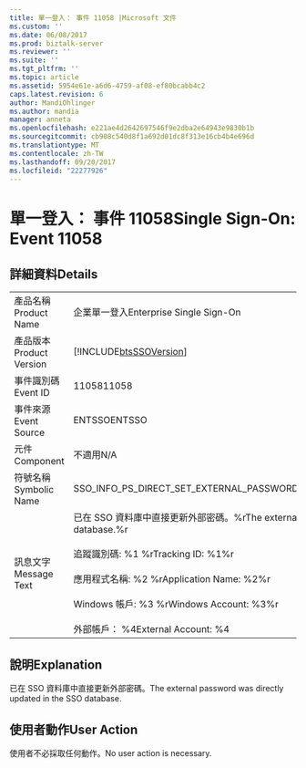 ```yaml
---
title: 單一登入： 事件 11058 |Microsoft 文件
ms.custom: ''
ms.date: 06/08/2017
ms.prod: biztalk-server
ms.reviewer: ''
ms.suite: ''
ms.tgt_pltfrm: ''
ms.topic: article
ms.assetid: 5954e61e-a6d6-4759-af08-ef80bcabb4c2
caps.latest.revision: 6
author: MandiOhlinger
ms.author: mandia
manager: anneta
ms.openlocfilehash: e221ae4d2642697546f9e2dba2e64943e9830b1b
ms.sourcegitcommit: cb908c540d8f1a692d01dc8f313e16cb4b4e696d
ms.translationtype: MT
ms.contentlocale: zh-TW
ms.lasthandoff: 09/20/2017
ms.locfileid: "22277926"
---
```

# <a name="single-sign-on-event-11058"></a><span data-ttu-id="aa8e9-102">單一登入： 事件 11058</span><span class="sxs-lookup"><span data-stu-id="aa8e9-102">Single Sign-On: Event 11058</span></span>
## <a name="details"></a><span data-ttu-id="aa8e9-103">詳細資料</span><span class="sxs-lookup"><span data-stu-id="aa8e9-103">Details</span></span>  
  
|||  
|-|-|  
|<span data-ttu-id="aa8e9-104">產品名稱</span><span class="sxs-lookup"><span data-stu-id="aa8e9-104">Product Name</span></span>|<span data-ttu-id="aa8e9-105">企業單一登入</span><span class="sxs-lookup"><span data-stu-id="aa8e9-105">Enterprise Single Sign-On</span></span>|  
|<span data-ttu-id="aa8e9-106">產品版本</span><span class="sxs-lookup"><span data-stu-id="aa8e9-106">Product Version</span></span>|[!INCLUDE[btsSSOVersion](../includes/btsssoversion-md.md)]|  
|<span data-ttu-id="aa8e9-107">事件識別碼</span><span class="sxs-lookup"><span data-stu-id="aa8e9-107">Event ID</span></span>|<span data-ttu-id="aa8e9-108">11058</span><span class="sxs-lookup"><span data-stu-id="aa8e9-108">11058</span></span>|  
|<span data-ttu-id="aa8e9-109">事件來源</span><span class="sxs-lookup"><span data-stu-id="aa8e9-109">Event Source</span></span>|<span data-ttu-id="aa8e9-110">ENTSSO</span><span class="sxs-lookup"><span data-stu-id="aa8e9-110">ENTSSO</span></span>|  
|<span data-ttu-id="aa8e9-111">元件</span><span class="sxs-lookup"><span data-stu-id="aa8e9-111">Component</span></span>|<span data-ttu-id="aa8e9-112">不適用</span><span class="sxs-lookup"><span data-stu-id="aa8e9-112">N/A</span></span>|  
|<span data-ttu-id="aa8e9-113">符號名稱</span><span class="sxs-lookup"><span data-stu-id="aa8e9-113">Symbolic Name</span></span>|<span data-ttu-id="aa8e9-114">SSO_INFO_PS_DIRECT_SET_EXTERNAL_PASSWORD</span><span class="sxs-lookup"><span data-stu-id="aa8e9-114">SSO_INFO_PS_DIRECT_SET_EXTERNAL_PASSWORD</span></span>|  
|<span data-ttu-id="aa8e9-115">訊息文字</span><span class="sxs-lookup"><span data-stu-id="aa8e9-115">Message Text</span></span>|<span data-ttu-id="aa8e9-116">已在 SSO 資料庫中直接更新外部密碼。%r</span><span class="sxs-lookup"><span data-stu-id="aa8e9-116">The external password was directly updated in the SSO database.%r</span></span><br /><br /> <span data-ttu-id="aa8e9-117">追蹤識別碼: %1 %r</span><span class="sxs-lookup"><span data-stu-id="aa8e9-117">Tracking ID: %1%r</span></span><br /><br /> <span data-ttu-id="aa8e9-118">應用程式名稱: %2 %r</span><span class="sxs-lookup"><span data-stu-id="aa8e9-118">Application Name: %2%r</span></span><br /><br /> <span data-ttu-id="aa8e9-119">Windows 帳戶: %3 %r</span><span class="sxs-lookup"><span data-stu-id="aa8e9-119">Windows Account: %3%r</span></span><br /><br /> <span data-ttu-id="aa8e9-120">外部帳戶： %4</span><span class="sxs-lookup"><span data-stu-id="aa8e9-120">External Account: %4</span></span>|  
  
## <a name="explanation"></a><span data-ttu-id="aa8e9-121">說明</span><span class="sxs-lookup"><span data-stu-id="aa8e9-121">Explanation</span></span>  
 <span data-ttu-id="aa8e9-122">已在 SSO 資料庫中直接更新外部密碼。</span><span class="sxs-lookup"><span data-stu-id="aa8e9-122">The external password was directly updated in the SSO database.</span></span>  
  
## <a name="user-action"></a><span data-ttu-id="aa8e9-123">使用者動作</span><span class="sxs-lookup"><span data-stu-id="aa8e9-123">User Action</span></span>  
 <span data-ttu-id="aa8e9-124">使用者不必採取任何動作。</span><span class="sxs-lookup"><span data-stu-id="aa8e9-124">No user action is necessary.</span></span>